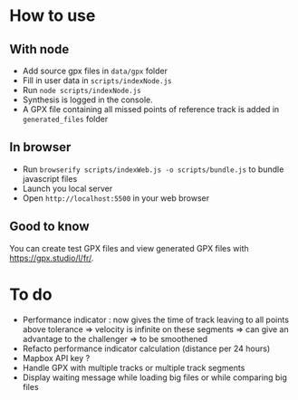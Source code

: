 # How to use
## With node
- Add source gpx files in `data/gpx` folder
- Fill in user data in `scripts/indexNode.js`
- Run `node scripts/indexNode.js`
- Synthesis is logged in the console.
- A GPX file containing all missed points of reference track is added in `generated_files` folder

## In browser
- Run `browserify scripts/indexWeb.js -o scripts/bundle.js` to bundle javascript files
- Launch you local server
- Open `http://localhost:5500` in your web browser

## Good to know
You can create test GPX files and view generated GPX files with https://gpx.studio/l/fr/.
# To do
- Performance indicator : now gives the time of track leaving to all points above tolerance
=> velocity is infinite on these segments => can give an advantage to the challenger => to be smoothened
- Refacto performance indicator calculation (distance per 24 hours)
- Mapbox API key ?
- Handle GPX with multiple tracks or multiple track segments
- Display waiting message while loading big files or while comparing big files
